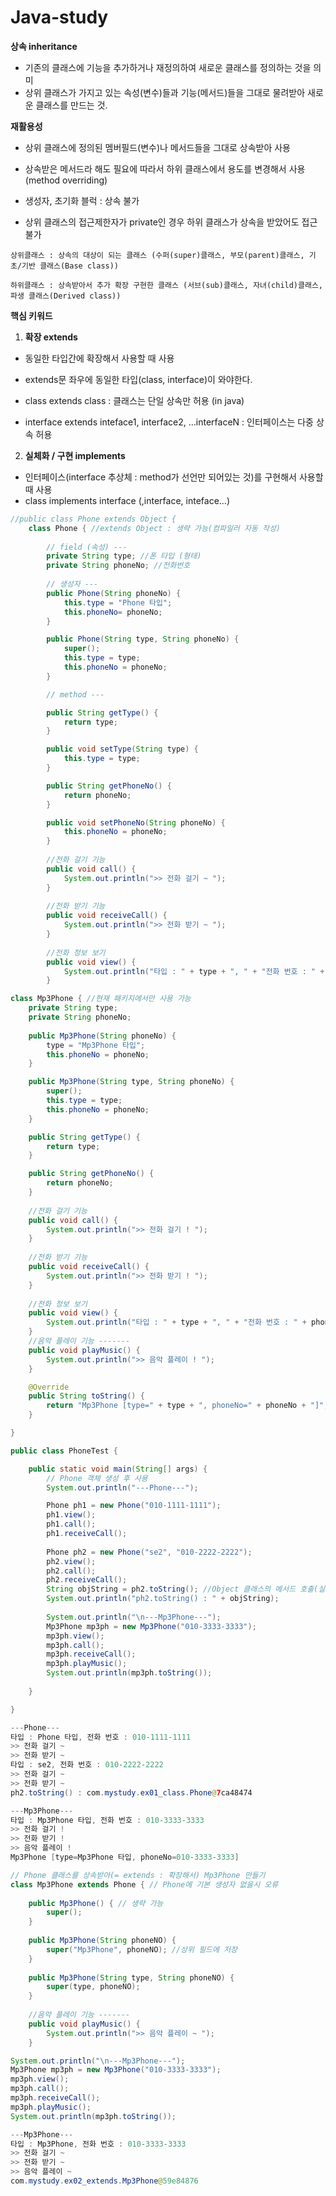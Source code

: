 # Java-study

**상속 inheritance**
- 기존의 클래스에 기능을 추가하거나 재정의하여 새로운 클래스를 정의하는 것을 의미
- 상위 클래스가 가지고 있는 속성(변수)들과 기능(메서드)들을 그대로 물려받아 새로운 클래스를 만드는 것.
   
**재활용성**
- 상위 클래스에 정의된 멤버필드(변수)나 메서드들을 그대로 상속받아 사용
- 상속받은 메서드라 해도 필요에 따라서 하위 클래스에서 용도를 변경해서 사용(method overriding)   
   
- 생성자, 초기화 블럭 : 상속 불가
- 상위 클래스의 접근제한자가 private인 경우 하위 클래스가 상속을 받았어도 접근 불가   
   
`
상위클래스 : 상속의 대상이 되는 클래스 (수퍼(super)클래스, 부모(parent)클래스, 기초/기반 클래스(Base class))
`
   
`
하위클래스 : 상속받아서 추가 확장 구현한 클래스 (서브(sub)클래스, 자녀(child)클래스, 파생 클래스(Derived class))   
`
   

**핵심 키워드**

1. **확장 extends**
- 동일한 타입간에 확장해서 사용할 때 사용
- extends문 좌우에 동일한 타입(class, interface)이 와야한다.
   
- class extends class : 클래스는 단일 상속만 허용 (in java)
- interface extends inteface1, interface2, ...interfaceN : 인터페이스는 다중 상속 허용
   
   
   
2. **실체화 / 구현 implements**
- 인터페이스(interface 추상체 : method가 선언만 되어있는 것)를 구현해서 사용할 때 사용 
- class implements interface (,interface, inteface...)

```java
//public class Phone extends Object {
	class Phone { //extends Object : 생략 가능(컴파일러 자동 작성)
	
		// field (속성) ---
		private String type; //폰 타입 (형태)
		private String phoneNo; //전화번호
		
		// 생성자 ---
		public Phone(String phoneNo) {
			this.type = "Phone 타입";
			this.phoneNo= phoneNo;
		}

		public Phone(String type, String phoneNo) {
			super();
			this.type = type;
			this.phoneNo = phoneNo;
		}

		// method ---

		public String getType() {
			return type;
		}

		public void setType(String type) {
			this.type = type;
		}

		public String getPhoneNo() {
			return phoneNo;
		}

		public void setPhoneNo(String phoneNo) {
			this.phoneNo = phoneNo;
		}
		
		//전화 걸기 기능
		public void call() {
			System.out.println(">> 전화 걸기 ~ ");
		}
		
		//전화 받기 기능
		public void receiveCall() {
			System.out.println(">> 전화 받기 ~ ");
		}
		
		//전화 정보 보기
		public void view() {
			System.out.println("타입 : " + type + ", " + "전화 번호 : " + phoneNo);
		}
```
```java
class Mp3Phone { //현재 패키지에서만 사용 가능
	private String type;
	private String phoneNo;
	
	public Mp3Phone(String phoneNo) {
		type = "Mp3Phone 타입";
		this.phoneNo = phoneNo;
	}

	public Mp3Phone(String type, String phoneNo) {
		super();
		this.type = type;
		this.phoneNo = phoneNo;
	}

	public String getType() {
		return type;
	}

	public String getPhoneNo() {
		return phoneNo;
	}
	
	//전화 걸기 기능
	public void call() {
		System.out.println(">> 전화 걸기 ! ");
	}
			
	//전화 받기 기능
	public void receiveCall() {
		System.out.println(">> 전화 받기 ! ");
	}
			
	//전화 정보 보기
	public void view() {
		System.out.println("타입 : " + type + ", " + "전화 번호 : " + phoneNo);
	}
	//음악 플레이 기능 -------
	public void playMusic() {
		System.out.println(">> 음악 플레이 ! ");
	}

	@Override
	public String toString() {
		return "Mp3Phone [type=" + type + ", phoneNo=" + phoneNo + "]";
	}

}

```
```java
public class PhoneTest {

	public static void main(String[] args) {
		// Phone 객체 생성 후 사용 
		System.out.println("---Phone---");

		Phone ph1 = new Phone("010-1111-1111");
		ph1.view();
		ph1.call();
		ph1.receiveCall();
		
		Phone ph2 = new Phone("se2", "010-2222-2222");
		ph2.view();
		ph2.call();
		ph2.receiveCall();
		String objString = ph2.toString(); //Object 클래스의 메서드 호출(실행)
		System.out.println("ph2.toString() : " + objString);
		
		System.out.println("\n---Mp3Phone---");
		Mp3Phone mp3ph = new Mp3Phone("010-3333-3333");
		mp3ph.view();
		mp3ph.call();
		mp3ph.receiveCall();
		mp3ph.playMusic();
		System.out.println(mp3ph.toString());
		
	}

}

```
```java
---Phone---
타입 : Phone 타입, 전화 번호 : 010-1111-1111
>> 전화 걸기 ~ 
>> 전화 받기 ~ 
타입 : se2, 전화 번호 : 010-2222-2222
>> 전화 걸기 ~ 
>> 전화 받기 ~ 
ph2.toString() : com.mystudy.ex01_class.Phone@7ca48474

---Mp3Phone---
타입 : Mp3Phone 타입, 전화 번호 : 010-3333-3333
>> 전화 걸기 ! 
>> 전화 받기 ! 
>> 음악 플레이 ! 
Mp3Phone [type=Mp3Phone 타입, phoneNo=010-3333-3333]
```
```java
// Phone 클래스를 상속받아(= extends : 확장해서) Mp3Phone 만들기
class Mp3Phone extends Phone { // Phone에 기본 생성자 없을시 오류
	
	public Mp3Phone() { // 생략 가능
		super();
	}
	
	public Mp3Phone(String phoneNO) {
		super("Mp3Phone", phoneNO); //상위 필드에 저장
	}
	
	public Mp3Phone(String type, String phoneNO) {
		super(type, phoneNO);
	}
	
	//음악 플레이 기능 -------
	public void playMusic() {
		System.out.println(">> 음악 플레이 ~ ");
	}
```
```java
System.out.println("\n---Mp3Phone---");
Mp3Phone mp3ph = new Mp3Phone("010-3333-3333");
mp3ph.view();
mp3ph.call();
mp3ph.receiveCall();
mp3ph.playMusic();
System.out.println(mp3ph.toString());
```
```java
---Mp3Phone---
타입 : Mp3Phone, 전화 번호 : 010-3333-3333
>> 전화 걸기 ~ 
>> 전화 받기 ~ 
>> 음악 플레이 ~ 
com.mystudy.ex02_extends.Mp3Phone@59e84876
```


















